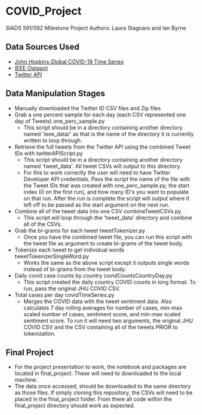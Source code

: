 # COVID_Project

SIADS 591/592 Milestone Project
Authors: Laura Stagnaro and Ian Byrne

## Data Sources Used
- [John Hopkins Global COVID-19 Time Series](https://github.com/CSSEGISandData/COVID-19/tree/master/csse_covid_19_data/csse_covid_19_time_series)
- [IEEE-Datapot](https://ieee-dataport.org/open-access/coronavirus-covid-19-tweets-dataset)
- [Twitter API](www.twitter.com)

## Data Manipulation Stages
- Manually downloaded the Twitter ID CSV files and Zip files
- Grab a one percent sample for each day (each CSV represented one day of Tweets) one_perc_sample.py
    - This script should be in a directory containing another directory named 'ieee_data/' as that is the name of the directory it is currently written to loop through.
- Retrieve the full tweets from the Twitter API using the combined Tweet IDs with twitterAPIScript.py
    - This script should be in a directory containing another directory named 'tweet_data'. All tweet CSVs will output to this directory.
    - For this to work correctly the user will need to have Twitter Developer API credentials. Pass the script the name of the file with the Tweet IDs that was created with one_perc_sample.py, the start index (0 on the first run), and how many ID's you want to populate on that run. After the run is complete the script will output where it left off to be passed as the start argument on the next run. 
- Combine all of the tweet data into one CSV combineTweetCSVs.py
    - This script will loop through the 'tweet_data' directory and combine all of the CSVs.
- Grab the bi-grams for each tweet tweetTokenizer.py
    - Once you have the combined tweet file, you can run this script with the tweet file as argument to create bi-grams of the tweet body. 
- Tokenize each tweet to get individual words tweetTokenizerSingleWord.py
    - Works the same as the above script except it outputs single words instead of bi-grams from the tweet body.
- Daily covid case counts by country covidCountsCountryDay.py
    - This script created the daily country COVID counts in long format. To run, pass the original JHU COVID CSV. 
- Total cases per day covidTimeSeries.py
    - Merges the COVID data with the tweet sentiment data. Also calculates 7 day rolling averages for number of cases, min-max scaled number of cases, sentiment score, and min-max scaled sentiment score. To run it will need two arguments, the original JHU COVID CSV and the CSV containing all of the tweets PRIOR to tokenization. 

## Final Project
- For the project presentation to work, the notebook and packages are located in final_project. These will
need to downloaded to the local machine. 
- The data once accessed, should be downloaded to the same directory as those files.
If simply cloning this repository, the CSVs will need to be placed in the final_project folder. From there all code within the final_project directory should work 
as expected. 
